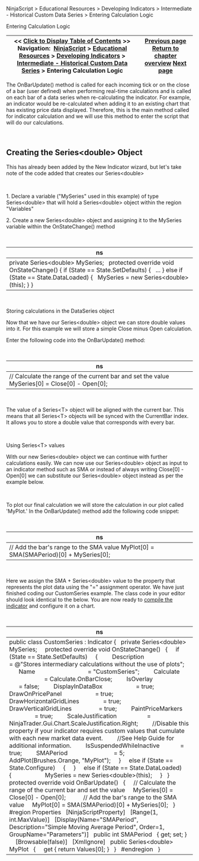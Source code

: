 ﻿


NinjaScript \> Educational Resources \> Developing Indicators \> Intermediate \- Historical Custom Data Series \> Entering Calculation Logic






















Entering Calculation Logic







| \<\< [Click to Display Table of Contents](entering_calculation_logic4.md) \>\> **Navigation:**     [NinjaScript](ninjascript-1.md) \> [Educational Resources](educational_resources-1.md) \> [Developing Indicators](developing_indicators-1.md) \> [Intermediate \- Historical Custom Data Series](intermediate_-_historical_cust-1.md) \> Entering Calculation Logic | [Previous page](set_up7-1.md) [Return to chapter overview](intermediate_-_historical_cust-1.md) [Next page](compiling4-1.md) |
| --- | --- |











The OnBarUpdate() method is called for each incoming tick or on the close of a bar (user defined) when performing real\-time calculations and is called on each bar of a data series when re\-calculating the indicator. For example, an indicator would be re\-calculated when adding it to an existing chart that has existing price data displayed. Therefore, this is the main method called for indicator calculation and we will use this method to enter the script that will do our calculations.


 


## Creating the Series\<double\> Object


This has already been added by the New Indicator wizard, but let's take note of the code added that creates our Series\<double\>


 


1\. Declare a variable ("MySeries" used in this example) of type Series\<double\> that will hold a Series\<double\> object within the region "Variables"


2\. Create a new Series\<double\> object and assigning it to the MySeries variable within the OnStateChange() method


 




| ns |
| --- |
| private Series\<double\> MySeries;   protected override void OnStateChange() {  if (State \=\= State.SetDefaults)  {    ...  }  else if (State \=\= State.DataLoaded)  {    MySeries \= new Series\<double\>(this);  } } |



 


Storing calculations in the DataSeries object  

Now that we have our Series\<double\> object we can store double values into it. For this example we will store a simple Close minus Open calculation.


Enter the following code into the OnBarUpdate() method:


 




| ns |
| --- |
| // Calculate the range of the current bar and set the value MySeries\[0] \= Close\[0] \- Open\[0]; |



 


The value of a Series\<T\> object will be aligned with the current bar. This means that all Series\<T\> objects will be synced with the CurrentBar index. It allows you to store a double value that corresponds with every bar.


 


Using Series\<T\> values  

With our new Series\<double\> object we can continue with further calculations easily. We can now use our Series\<double\> object as input to an indicator method such as SMA or instead of always writing Close\[0] \- Open\[0] we can substitute our Series\<double\> object instead as per the example below.


 


To plot our final calculation we will store the calculation in our plot called 'MyPlot.' In the OnBarUpdate() method add the following code snippet:


 




| ns |
| --- |
| // Add the bar's range to the SMA value MyPlot\[0] \= SMA(SMAPeriod)\[0] \+ MySeries\[0]; |



   

Here we assign the SMA \+ Series\<double\> value to the property that represents the plot data using the "\=" assignment operator. We have just finished coding our CustomSeries example. The class code in your editor should look identical to the below. You are now ready to [compile the indicator](compiling4-1.md) and configure it on a chart.


 




| ns |
| --- |
| public class CustomSeries : Indicator {    private Series\<double\> MySeries;      protected override void OnStateChange()    {      if (State \=\= State.SetDefaults)      {          Description                           \= @"Stores intermediary calculations without the use of plots";          Name                                 \= "CustomSeries";          Calculate                             \= Calculate.OnBarClose;          IsOverlay                             \= false;          DisplayInDataBox                     \= true;          DrawOnPricePanel                     \= true;          DrawHorizontalGridLines               \= true;          DrawVerticalGridLines                 \= true;          PaintPriceMarkers                     \= true;          ScaleJustification                   \= NinjaTrader.Gui.Chart.ScaleJustification.Right;          //Disable this property if your indicator requires custom values that cumulate with each new market data event.           //See Help Guide for additional information.          IsSuspendedWhileInactive             \= true;          SMAPeriod                             \= 5;          AddPlot(Brushes.Orange, "MyPlot");      }      else if (State \=\= State.Configure)      {      }      else if (State \=\= State.DataLoaded)      {                      MySeries \= new Series\<double\>(this);      }    }      protected override void OnBarUpdate()    {      // Calculate the range of the current bar and set the value      MySeries\[0] \= Close\[0] \- Open\[0];             // Add the bar's range to the SMA value      MyPlot\[0] \= SMA(SMAPeriod)\[0] \+ MySeries\[0];    }      \#region Properties    \[NinjaScriptProperty]    \[Range(1, int.MaxValue)]    \[Display(Name\="SMAPeriod", Description\="Simple Moving Average Period", Order\=1, GroupName\="Parameters")]    public int SMAPeriod    { get; set; }      \[Browsable(false)]    \[XmlIgnore]    public Series\<double\> MyPlot    {      get { return Values\[0]; }    }    \#endregion   } |









